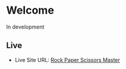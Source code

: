 # Welcome
In development

## Live 
- Live Site URL: [Rock Paper Scissors Master](https://lesyast.github.io/Rock-Paper-Scissors/)
